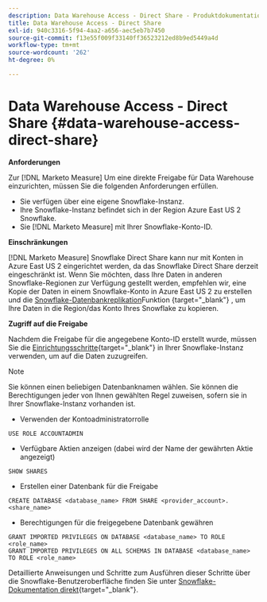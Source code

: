 ```yaml
---
description: Data Warehouse Access - Direct Share - Produktdokumentation
title: Data Warehouse Access - Direct Share
exl-id: 940c3316-5f94-4aa2-a656-aec5eb7b7450
source-git-commit: f13e55f009f33140ff36523212ed8b9ed5449a4d
workflow-type: tm+mt
source-wordcount: '262'
ht-degree: 0%

---
```


# Data Warehouse Access - Direct Share {#data-warehouse-access-direct-share}

**Anforderungen**

Zur [!DNL Marketo Measure] Um eine direkte Freigabe für Data Warehouse einzurichten, müssen Sie die folgenden Anforderungen erfüllen.

* Sie verfügen über eine eigene Snowflake-Instanz.
* Ihre Snowflake-Instanz befindet sich in der Region Azure East US 2 Snowflake.
* Sie [!DNL Marketo Measure] mit Ihrer Snowflake-Konto-ID.

**Einschränkungen**

[!DNL Marketo Measure] Snowflake Direct Share kann nur mit Konten in Azure East US 2 eingerichtet werden, da das Snowflake Direct Share derzeit eingeschränkt ist. Wenn Sie möchten, dass Ihre Daten in anderen Snowflake-Regionen zur Verfügung gestellt werden, empfehlen wir, eine Kopie der Daten in einem Snowflake-Konto in Azure East US 2 zu erstellen und die [Snowflake-Datenbankreplikation](https://docs.snowflake.com/en/user-guide/database-replication-intro.html)Funktion {target=&quot;_blank&quot;} , um Ihre Daten in die Region/das Konto Ihres Snowflake zu kopieren.

**Zugriff auf die Freigabe**

Nachdem die Freigabe für die angegebene Konto-ID erstellt wurde, müssen Sie die [Einrichtungsschritte](https://docs.snowflake.com/en/user-guide/data-share-consumers.html){target=&quot;_blank&quot;} in Ihrer Snowflake-Instanz verwenden, um auf die Daten zuzugreifen.

>[!NOTE]
>
>Sie können einen beliebigen Datenbanknamen wählen. Sie können die Berechtigungen jeder von Ihnen gewählten Regel zuweisen, sofern sie in Ihrer Snowflake-Instanz vorhanden ist.

* Verwenden der Kontoadministratorrolle

```
USE ROLE ACCOUNTADMIN
```

* Verfügbare Aktien anzeigen (dabei wird der Name der gewährten Aktie angezeigt)

```
SHOW SHARES
```

* Erstellen einer Datenbank für die Freigabe

```
CREATE DATABASE <database_name> FROM SHARE <provider_account>.<share_name>
```

* Berechtigungen für die freigegebene Datenbank gewähren

```
GRANT IMPORTED PRIVILEGES ON DATABASE <database_name> TO ROLE <role_name>
GRANT IMPORTED PRIVILEGES ON ALL SCHEMAS IN DATABASE <database_name> TO ROLE <role_name>
```

Detaillierte Anweisungen und Schritte zum Ausführen dieser Schritte über die Snowflake-Benutzeroberfläche finden Sie unter [Snowflake-Dokumentation direkt](https://docs.snowflake.com/en/user-guide/data-share-consumers.html){target=&quot;_blank&quot;}.
